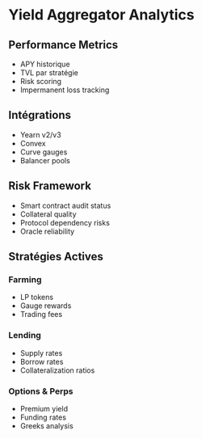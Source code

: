 # Yield Aggregator Analytics

## Performance Metrics
- APY historique
- TVL par stratégie
- Risk scoring
- Impermanent loss tracking

## Intégrations
- Yearn v2/v3
- Convex
- Curve gauges
- Balancer pools

## Risk Framework
- Smart contract audit status
- Collateral quality
- Protocol dependency risks
- Oracle reliability

## Stratégies Actives
### Farming
- LP tokens
- Gauge rewards
- Trading fees

### Lending
- Supply rates
- Borrow rates
- Collateralization ratios

### Options & Perps
- Premium yield
- Funding rates
- Greeks analysis
